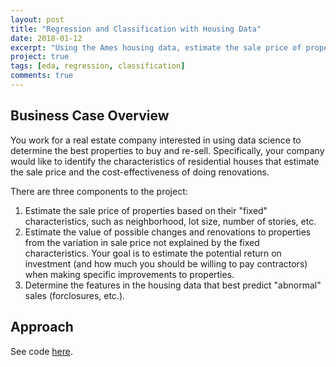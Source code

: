 ```yaml
---
layout: post
title: "Regression and Classification with Housing Data"
date: 2018-01-12
excerpt: "Using the Ames housing data, estimate the sale price of properties and determine features that best predict "abnormal" sales. General Assembly - Data Science Immersive Project 3."
project: true
tags: [eda, regression, classification]
comments: true
---
```


## Business Case Overview

You work for a real estate company interested in using data science to determine the best properties to buy and re-sell. Specifically, your company would like to identify the characteristics of residential houses that estimate the sale price and the cost-effectiveness of doing renovations.

There are three components to the project:

1. Estimate the sale price of properties based on their "fixed" characteristics, such as neighborhood, lot size, number of stories, etc.
2. Estimate the value of possible changes and renovations to properties from the variation in sale price not explained by the fixed characteristics. Your goal is to estimate the potential return on investment (and how much you should be willing to pay contractors) when making specific improvements to properties.
3. Determine the features in the housing data that best predict "abnormal" sales (forclosures, etc.).

## Approach

See code [here](https://github.com/heidicq/dsi2-projects/blob/master/project-three/project-03.ipynb).

